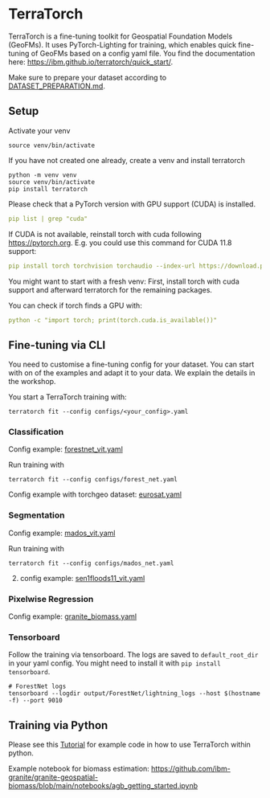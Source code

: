 # TerraTorch

TerraTorch is a fine-tuning toolkit for Geospatial Foundation Models (GeoFMs). 
It uses PyTorch-Lighting for training, which enables quick fine-tuning of GeoFMs based on a config yaml file.
You find the documentation here: https://ibm.github.io/terratorch/quick_start/.

Make sure to prepare your dataset according to [DATASET_PREPARATION.md](DATASET_PREPARATION.md).

## Setup

Activate your venv
```shell
source venv/bin/activate
```

If you have not created one already, create a venv and install terratorch
```shell
python -m venv venv
source venv/bin/activate
pip install terratorch
```

Please check that a PyTorch version with GPU support (CUDA) is installed.

```yaml
pip list | grep "cuda"
```

If CUDA is not available, reinstall torch with cuda following https://pytorch.org.
E.g. you could use this command for CUDA 11.8 support:
```yaml
pip install torch torchvision torchaudio --index-url https://download.pytorch.org/whl/cu118
```

You might want to start with a fresh venv: First, install torch with cuda support and afterward terratorch for the remaining packages.

You can check if torch finds a GPU with: 
```yaml
python -c "import torch; print(torch.cuda.is_available())"
```


## Fine-tuning via CLI

You need to customise a fine-tuning config for your dataset. You can start with on of the examples and adapt it to your data. 
We explain the details in the workshop.

You start a TerraTorch training with: 
```shell
terratorch fit --config configs/<your_config>.yaml
```

### Classification

Config example: [forestnet_vit.yaml](configs%2Fforestnet_vit.yaml)

Run training with 
```shell
terratorch fit --config configs/forest_net.yaml
```

Config example with torchgeo dataset: [eurosat.yaml](https://github.com/IBM/terratorch/blob/main/examples/confs/eurosat.yaml)

### Segmentation

Config example: [mados_vit.yaml](configs%2Fmados_vit.yaml)

Run training with 
```shell
terratorch fit --config configs/mados_net.yaml
```

2. config example: [sen1floods11_vit.yaml](https://github.com/IBM/terratorch/blob/main/examples/confs/sen1floods11_vit.yaml)

### Pixelwise Regression

Config example: [granite_biomass.yaml](https://github.com/ibm-granite/granite-geospatial-biomass/blob/main/configs/config.yaml)

### Tensorboard

Follow the training via tensorboard. The logs are saved to `default_root_dir` in your yaml config. 
You might need to install it with `pip install tensorboard`. 

```shell
# ForestNet logs
tensorboard --logdir output/ForestNet/lightning_logs --host $(hostname -f) --port 9010
```

## Training via Python

Please see this [Tutorial](https://github.com/IBM/terratorch/blob/main/examples/notebooks/Tutorial.ipynb) for example code in how to use TerraTorch within python.

Example notebook for biomass estimation: https://github.com/ibm-granite/granite-geospatial-biomass/blob/main/notebooks/agb_getting_started.ipynb
